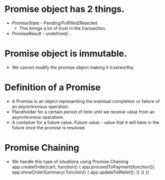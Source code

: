 # Promise object has 2 things.
- PromiseState - Pending/Fulfilled/Rejected 
  - This brings a lot of trust in the transaction.
- PromiseResult - undefined/...
# Promise object is immutable.
- We cannot modify the promise object making it trustworthy.
  
# Definition of a Promise
- A Promise is an object representing the eventual completion or failure of an asynchronous operation.
- Placeholder for a certain period of time until we receive value from an asynchronous operatiom.
- A container for a future value. Future value - value that it will have in the future once the promise is resolved.
  
# Promise Chaining
- We handle this type of situations using Promise Chaining
  app.createOrder(cart, function() {
    app.proceedToPayment(function(){
        app.showOrderSummary( function() {
            app.updateToWallet();
        })
    })
})